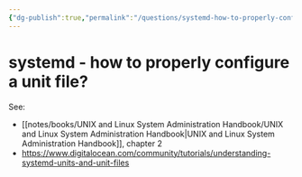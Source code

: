 ```yaml
---
{"dg-publish":true,"permalink":"/questions/systemd-how-to-properly-configure-a-unit-file/","dgHomeLink":true,"dgPassFrontmatter":false}
---
```



# systemd - how to properly configure a unit file?

See:

- [[notes/books/UNIX and Linux System Administration Handbook/UNIX and Linux System Administration Handbook|UNIX and Linux System Administration Handbook]], chapter 2
- <https://www.digitalocean.com/community/tutorials/understanding-systemd-units-and-unit-files>

